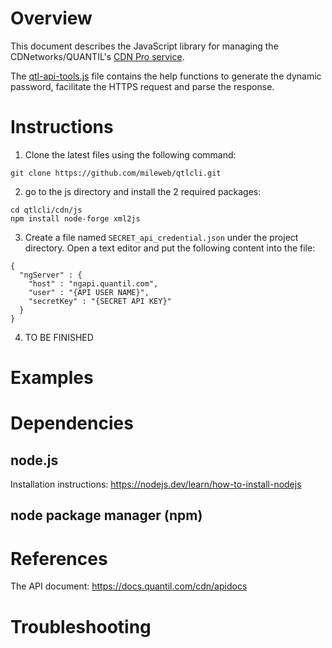 # Overview

This document describes the JavaScript library for managing the CDNetworks/QUANTIL's [CDN Pro service](https://www.cdnetworks.com/cdn360/).

The [qtl-api-tools.js](qtl-api-tools.js) file contains the help functions to generate the dynamic password, facilitate the HTTPS request and parse the response.

# Instructions
1. Clone the latest files using the following command:
```
git clone https://github.com/mileweb/qtlcli.git
```
2. go to the js directory and install the 2 required packages:
```
cd qtlcli/cdn/js
npm install node-forge xml2js
```
3. Create a file  named `SECRET_api_credential.json` under the project directory. Open a text editor and put the following content into the file:
```
{
  "ngServer" : { 
    "host" : "ngapi.quantil.com",
    "user" : "{API USER NAME}",
    "secretKey" : "{SECRET API KEY}"
  }
}
```
4. TO BE FINISHED

# Examples


# Dependencies
## node.js
Installation instructions: https://nodejs.dev/learn/how-to-install-nodejs
## node package manager (npm)

# References
The API document: https://docs.quantil.com/cdn/apidocs

# Troubleshooting
